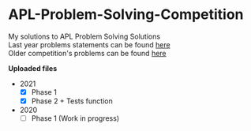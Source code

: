 # APL-Problem-Solving-Competition

My solutions to APL Problem Solving Solutions </br>
Last year problems statements can be found [here](https://dyalogaplcompetition.com/?goto=welcome) </br>
Older competition's problems can be found [here](https://problems.tryapl.org/) </br>

**Uploaded files**
  
  - 2021
    - [X] Phase 1
    - [X] Phase 2 + Tests function
  - 2020
    - [ ] Phase 1 (Work in progress)
